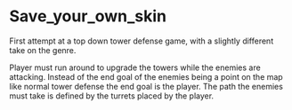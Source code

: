 # Save_your_own_skin
First attempt at a top down tower defense game, with a slightly different take on the genre.

Player must run around to upgrade the towers while the enemies are attacking.
Instead of the end goal of the enemies being a point on the map like normal tower defense the end goal is the player.
The path the enemies must take is defined by the turrets placed by the player.

